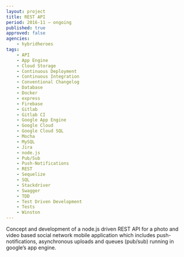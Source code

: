 ```yaml
---
layout: project
title: REST API
period: 2016-11 – ongoing
published: true
approved: false
agencies:
    - hybridheroes
tags:
    - API
    - App Engine
    - Cloud Storage
    - Continuous Deployment
    - Continuous Integration
    - Conventional Changelog
    - Database
    - Docker
    - express
    - Firebase
    - Gitlab
    - Gitlab CI
    - Google App Engine
    - Google Cloud
    - Google Cloud SQL
    - Mocha
    - MySQL
    - Jira
    - node.js
    - Pub/Sub
    - Push-Notifications
    - REST
    - Sequelize
    - SQL
    - Stackdriver
    - Swagger
    - TDD
    - Test Driven Development
    - Tests
    - Winston
---
```

Concept and development of a node.js driven REST API for a photo and video based social network mobile application which includes push-notifications, asynchronous uploads and queues (pub/sub) running in google’s app engine.
